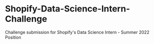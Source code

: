 # Shopify-Data-Science-Intern-Challenge
Challenge submission for Shopify's Data Science Intern - Summer 2022 Position
